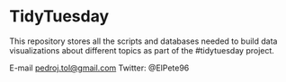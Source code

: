 # TidyTuesday
This repository stores all the scripts and databases needed to build data visualizations about different topics as part of the #tidytuesday project. 

E-mail pedroj.tol@gmail.com
Twitter: @ElPete96
